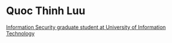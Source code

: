 
# Quoc Thinh Luu

[Information Security graduate student at University of Information Technology](https://www.uit.edu.vn/)
